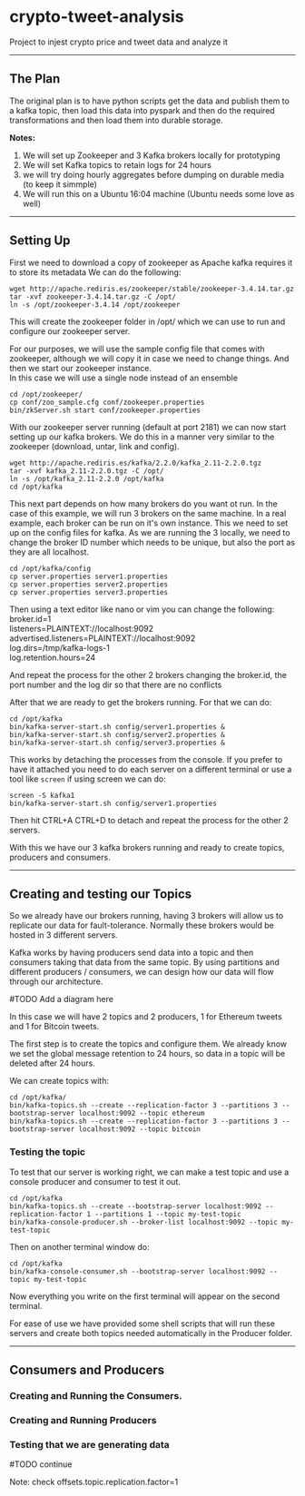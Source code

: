 # crypto-tweet-analysis  
Project to injest crypto price and tweet data and analyze it
***

## The Plan
The original plan is to have python scripts get the data and publish them to a kafka topic, then load this data into pyspark and then do the required transformations and then load them into durable storage. 

**Notes:**  
1) We will set up Zookeeper and 3 Kafka brokers locally for prototyping
2) We will set Kafka topics to retain logs for 24 hours
3) we will try doing hourly aggregates before dumping on durable media (to keep it simmple)
4) We will run this on a Ubuntu 16:04 machine (Ubuntu needs some love as well)
***
## Setting Up

First we need to download a copy of zookeeper as Apache kafka requires it to store its metadata
We can do the following:  
```
wget http://apache.rediris.es/zookeeper/stable/zookeeper-3.4.14.tar.gz
tar -xvf zookeeper-3.4.14.tar.gz -C /opt/
ln -s /opt/zookeeper-3.4.14 /opt/zookeeper
```

This will create the zookeeper folder in /opt/ which we can use to run and configure our zookeeper server.

For our purposes, we will use the sample config file that comes with zookeeper, although we will copy it in case we need to change things. And then we start our zookeeper instance.  
In this case we will use a single node instead of an ensemble
```
cd /opt/zookeeper/
cp conf/zoo_sample.cfg conf/zookeeper.properties
bin/zkServer.sh start conf/zookeeper.properties
```

With our zookeeper server running (default at port 2181) we can now start setting up our kafka brokers. We do this in a manner very similar to the zookeeper (download, untar, link and config).
```
wget http://apache.rediris.es/kafka/2.2.0/kafka_2.11-2.2.0.tgz
tar -xvf kafka_2.11-2.2.0.tgz -C /opt/
ln -s /opt/kafka_2.11-2.2.0 /opt/kafka
cd /opt/kafka
```
This next part depends on how many brokers do you want ot run. In the case of this example, we will run 3 brokers on the same machine. In a real example, each broker can be run on it's own instance. This we need to set up on the config files for kafka. As we are running the 3 locally, we need to change the broker ID number which needs to be unique, but also the port as they are all localhost. 

```
cd /opt/kafka/config
cp server.properties server1.properties
cp server.properties server2.properties
cp server.properties server3.properties
```
Then using a text editor like nano or vim you can change the following:  
broker.id=1  
listeners=PLAINTEXT://localhost:9092  
advertised.listeners=PLAINTEXT://localhost:9092  
log.dirs=/tmp/kafka-logs-1  
log.retention.hours=24  

And repeat the process for the other 2 brokers changing the broker.id, the port number and the log dir so that there are no conflicts  

After that we are ready to get the brokers running. For that we can do:
```
cd /opt/kafka
bin/kafka-server-start.sh config/server1.properties &
bin/kafka-server-start.sh config/server2.properties &
bin/kafka-server-start.sh config/server3.properties &
```
This works by detaching the processes from the console. If you prefer to have it attached you need to do each server on a different terminal or use a tool like `screen` if using screen we can do:
```
screen -S kafka1
bin/kafka-server-start.sh config/server1.properties
```
Then hit CTRL+A CTRL+D to detach and repeat the process for the other 2 servers.

With this we have our 3 kafka brokers running and ready to create topics, producers and consumers.
***
## Creating and testing our Topics
So we already have our brokers running, having 3 brokers will allow us to replicate our data for fault-tolerance. Normally these brokers would be hosted in 3 different servers.

Kafka works by having producers send data into a topic and then consumers taking that data from the same topic.
By using partitions and different producers / consumers, we can design how our data will flow through our architecture.  

#TODO Add a diagram here

In this case we will have 2 topics and 2 producers, 1 for Ethereum tweets and 1 for Bitcoin tweets.

The first step is to create the topics and configure them. We already know we set the global message retention to 24 hours, so data in a topic will be deleted after 24 hours.  

We can create topics with:
```
cd /opt/kafka/
bin/kafka-topics.sh --create --replication-factor 3 --partitions 3 --bootstrap-server localhost:9092 --topic ethereum
bin/kafka-topics.sh --create --replication-factor 3 --partitions 3 --bootstrap-server localhost:9092 --topic bitcoin
```
### Testing the topic

To test that our server is working right, we can make a test topic and use a console producer and consumer to test it out. 

```
cd /opt/kafka
bin/kafka-topics.sh --create --bootstrap-server localhost:9092 --replication-factor 1 --partitions 1 --topic my-test-topic
bin/kafka-console-producer.sh --broker-list localhost:9092 --topic my-test-topic
```
Then on another terminal window do:
```
cd /opt/kafka
bin/kafka-console-consumer.sh --bootstrap-server localhost:9092 --topic my-test-topic
```
Now everything you write on the first terminal will appear on the second terminal. 

For ease of use we have provided some shell scripts that will run these servers and create both topics needed automatically in the Producer folder.
***

## Consumers and Producers

### Creating and Running the Consumers.

### Creating and Running Producers

### Testing that we are generating data
#TODO continue

Note: check offsets.topic.replication.factor=1
